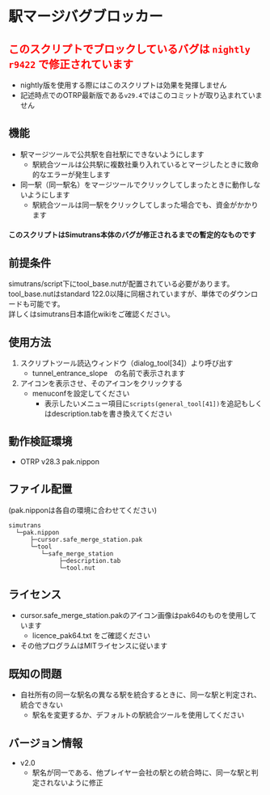 # 駅マージバグブロッカー

## <font color="Red">このスクリプトでブロックしているバグは `nightly r9422` で修正されています</font>
- nightly版を使用する際にはこのスクリプトは効果を発揮しません
- 記述時点でのOTRP最新版である`v29.4`ではこのコミットが取り込まれていません


## 機能
- 駅マージツールで公共駅を自社駅にできないようにします
  - 駅統合ツールは公共駅に複数社乗り入れているとマージしたときに致命的なエラーが発生します
- 同一駅（同一駅名）をマージツールでクリックしてしまったときに動作しないようにします
  - 駅統合ツールは同一駅をクリックしてしまった場合でも、資金がかかります
#### このスクリプトはSimutrans本体のバグが修正されるまでの暫定的なものです 

## 前提条件
simutrans/script下にtool_base.nutが配置されている必要があります。  
tool_base.nutはstandard 122.0以降に同梱されていますが、単体でのダウンロードも可能です。  
詳しくはsimutrans日本語化wikiをご確認ください。  

## 使用方法
1. スクリプトツール読込ウィンドウ（dialog_tool[34]）より呼び出す  
    - tunnel_entrance_slope　の名前で表示されます
2. アイコンを表示させ、そのアイコンをクリックする
    - menuconfを設定してください
      - 表示したいメニュー項目に`scripts(general_tool[41])`を追記もしくはdescription.tabを書き換えてください
    
## 動作検証環境
- OTRP v28.3 pak.nippon

## ファイル配置
(pak.nipponは各自の環境に合わせてください)  
```
simutrans  
  └─pak.nippon  
      ├─cursor.safe_merge_station.pak
      └─tool
         └─safe_merge_station
              ├─description.tab
              └─tool.nut

```

## ライセンス
- cursor.safe_merge_station.pakのアイコン画像はpak64のものを使用しています
  - licence_pak64.txt をご確認ください
- その他プログラムはMITライセンスに従います

## 既知の問題
- 自社所有の同一な駅名の異なる駅を統合するときに、同一な駅と判定され、統合できない
  - 駅名を変更するか、デフォルトの駅統合ツールを使用してください

## バージョン情報
- v2.0
  - 駅名が同一である、他プレイヤー会社の駅との統合時に、同一な駅と判定されないように修正
